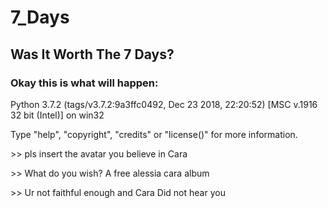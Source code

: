 # 7_Days
<h2>Was It Worth The 7 Days?</h2>
<h3>Okay this is what will happen:</h3>
<div class="button">
<p></p>
<p>Python 3.7.2 (tags/v3.7.2:9a3ffc0492, Dec 23 2018, 22:20:52) [MSC v.1916 32 bit (Intel)] on win32</p>
<p>Type "help", "copyright", "credits" or "license()" for more information.</p>

<p>>> pls insert the avatar you believe in Cara</p>
<p>>> What do you wish? A free alessia cara album</p>
<p>>> Ur not faithful enough and Cara Did not hear you</p>
</div>
